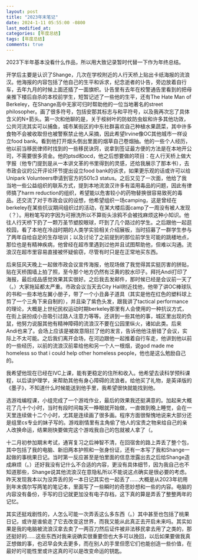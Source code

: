 ```yaml
---
layout: post
title: "2023年末笔记"
date: 2024-1-11 05:55:00 -0800
last_modified_at: 
categories: [年度总结]
tags: [年度总结]
comments: true
---
```

2023下半年基本没看什么作品，所以用大致记录暂时代替一下作为年终总结。

开学后主要是认识了Shange，几次在学校附近的人行天桥上贴出卡纸海报的流浪汉。他海报的内容包括了他自己的生平和诉求，纪念逝者的讣告，旁边放着自行车，去年九月的时候上面还插了一面旗帜。讣告里有去年在校警通告里看到的把母亲推下楼后自杀的本校前学生，短暂记述了一些他的生平，还有The Hate Man of Berkeley，在Shange高中无家可归时帮助他的一位当地著名的street philosopher。画了很多符号，包括安那其标志与和平符号，以及我再次忘了具体含义的N+箭头。第一次和他聊的是，关于桉树叶的防蚊防虫蚁和许多其他功效，公共河流其实可以捕鱼，城市某街区的中东社群喜欢自己种植水果蔬菜，其中许多食物不会被收取但也被警察禁止他人采摘，因此希望Irvine像OC其他城市一样设立food bank。看到他打开烟头倒出里面的烟草自己卷烟抽。他的一些个人经历，他以前当移民律师时找到的一些移民诀窍，说拿到签证最方便的方法是在本地开公司，不需要很多资金。他的ptsd和ocd，他之后想要做的项目：在人行天桥上做大字报（他专门提到是从一本讲文革的书里得到的灵感，还给我展示了那本书），去市政会议的公开评论环节提出设立food bank的诉求，如果更乐观的话或许可以给Unipark Volunteers申请到官方的501c3 status。之后又见了一次面，他给了我当地一些公益组织的联系方式，提到本地流浪汉许多有滥用毒品的问题，因此有律师搞了harm reduction的组织，希望能以危害较小的药物替换很容易致死的毒品。还交流了对于市政会议的设想，他希望组织一场camping，这是曾经在berkeley在某些抗议期间组织过的活动，在某大楼后面camp了一周没有被人发现（？）。用粉笔写的字因为可擦洗所以不算街头涂鸦不会被找麻烦这种小知识。他往人行天桥下扔了一颗万圣节塑胶眼球，吓到了几个路过的学生。之后跟他一起逛校园，看了本地在冷战时期的人类学实验相关介绍展板，当时招募了一群学生参与了两年自给自足的生存培训；以及讨论了之前提到的那位前学生可能的跳楼地点，那位也是有精神疾病，他曾经在超市里遇到过他并且试图帮助他，但难以沟通。流浪汉在超市里容易直接被怀疑偷窃，尽管有时只是在正常地买东西。

后来狂风天晚上一起做市政会议宣传海报，他现场做了我觉得其实挺厉害的拼贴，贴在天桥围墙上拍了照，至今那个地方仍然有泛黄的胶水印子。拜托Andi打印了海报，最后成品感觉效果其实很好。之后我去发邮件，那时候已经是会议前一天了（。）大家拖延都太严重。市政会议当天去City Hall附近找他，他带了讲OC棒球队的书和一些本地左翼小册子，带了一个小丑鼻子道具（其实是他在红色的塑料球上剪了一个三角下来自制的），并且染了紫色头发，跟我讲了tactical performance的理论，大概是上世纪民权运动时期berkeley那里有人会使用的一种抗议方式，在街上装扮成小丑吸引过路人注意力等等。还讲到一些其他的事，城区里出现的负鼠，他努力说服其他有精神障碍的流浪汉不要在公园里纵火，诸如此类。后来Andi也来了。会场上应该是被故意阻拦了他的发言，告诉他他注册错了会议，实际上不太可能。之后我们离开会场，在河边跟他一起推着自行车走，他讲到他以前的一些经历，以前的流浪汉前辈给他和另一个人一根烟，说god made me homeless so that i could help other homeless people，他也是这么勉励自己的。

我希望他现在已经在IVC上课，能有更稳定的住所和收入。他希望去读科学预科课程，以后读护理学，来帮助其他有身心障碍的流浪者。给他买了礼物，是英译版的《墨子》，不知道什么时候能送到他手里，我希望很快就能找到他。

选游戏编程课，小组完成了一个游戏作业，最后的效果我还挺满意的。加起来大概花了几十个小时，当时有段时间每天一睁眼就开始做，一直做到晚上睡觉，会在一天里连续做十二个小时，尤其是连续画了很多画。程序方面很惭愧地说来大部分还是组里cs专业的妹子写的。游戏剧情里有主角偷了他人的宝贵之物来给自己的亲人改换命运，结果刚快要做完这个游戏我自己的包就被人拿了（。

十二月初参加期末考试，通宵复习之后神智不清，在回宿舍的路上弄丢了整个包，其中包括了我的电脑、新旧两本护照和一张身份证，还有一本写了我和Shange一起做的事桃果日记。当时第一反应甚至是怕里面的信息泄露出去之后给Shange造成麻烦（。）还好我没有记什么不合适的内容，更没有具体细节，因为我自己也不知道那些，Shange说其他流浪汉在意隐私所以不能说这点确实是很必要的考虑。昨天发现我本以为没弄丢的另一本日记其实也一起丢了……大概是从2023年初用到年末偶尔写两笔的笔记本，里面写了一些瞬时的奇思妙想和一些的内容。电脑的内容没有备份，手写的日记就更加没有电子存档，这下真的算是弄丢了整整两年的记忆。

其实还挺戏剧性的，人怎么可能一次弄丢这么多东西（。）其中甚至也包括了桃果日记，或许是谁偷走了它去改变这世界，而我又能从此真正去开启未来吗。其实如果是我的电脑被流浪汉拿去卖了一两百刀然后证件被非法移民拿去用了之类的，那还挺好的……这些东西对我来说确实很重要但也大多可以挽回，以后如果要做我真正想做的事，也迟早会失去更多，而在别人的手里但愿它们也能创造一些价值，在最好的可能性里或许这真的可以是改变命运的钥匙。
